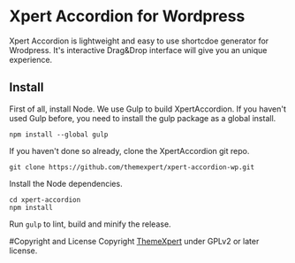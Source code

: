 # Xpert Accordion for Wordpress
Xpert Accordion is lightweight and easy to use shortcdoe generator for Wrodpress. It's interactive Drag&Drop interface will give you an unique experience.

## Install
First of all, install Node. We use Gulp to build XpertAccordion. If you haven't used Gulp before, you need to install the gulp package as a global install.
```
npm install --global gulp
```

If you haven't done so already, clone the XpertAccordion git repo.
```
git clone https://github.com/themexpert/xpert-accordion-wp.git
```

Install the Node dependencies.
```
cd xpert-accordion
npm install
```
Run `gulp` to lint, build and minify the release.

#Copyright and License
Copyright [ThemeXpert](http://www.themexpert.com) under GPLv2 or later license.